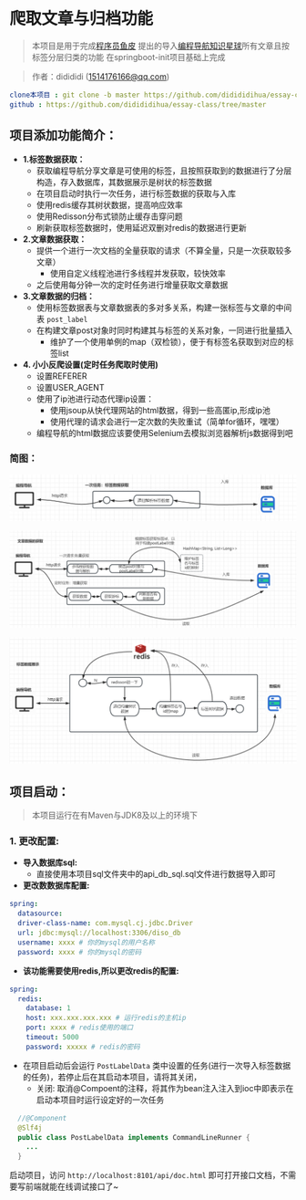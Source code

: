 # 爬取文章与归档功能

> 
> 本项目是用于完成[程序员鱼皮](https://github.com/liyupi) 提出的导入[编程导航知识星球](https://yupi.icu)所有文章且按标签分层归类的功能
> 在springboot-init项目基础上完成

> 作者：didididi (1514176166@qq.com)
```yaml
clone本项目 : git clone -b master https://github.com/didididihua/essay-class.git
github : https://github.com/didididihua/essay-class/tree/master
```

## 项目添加功能简介：
* **1.标签数据获取：**
  * 获取编程导航分享文章是可使用的标签，且按照获取到的数据进行了分层构造，存入数据库，其数据展示是树状的标签数据
  * 在项目启动时执行一次任务，进行标签数据的获取与入库
  * 使用redis缓存其树状数据，提高响应效率
  * 使用Redisson分布式锁防止缓存击穿问题
  * 刷新获取标签数据时，使用延迟双删对redis的数据进行更新
* **2.文章数据获取：**
  * 提供一个进行一次文档的全量获取的请求（不算全量，只是一次获取较多文章）
    * 使用自定义线程池进行多线程并发获取，较快效率
  * 之后使用每分钟一次的定时任务进行增量获取文章数据
* **3.文章数据的归档：**
  * 使用标签数据表与文章数据表的多对多关系，构建一张标签与文章的中间表 `post_label`
  * 在构建文章post对象时同时构建其与标签的关系对象，一同进行批量插入
    * 维护了一个使用单例的map（双检锁），便于有标签名获取到对应的标签list
* **4. 小小反爬设置(定时任务爬取时使用)**
  * 设置REFERER
  * 设置USER_AGENT
  * 使用了ip池进行动态代理ip设置：
    * 使用jsoup从快代理网站的html数据，得到一些高匿ip,形成ip池
    * 使用代理的请求会进行一定次数的失败重试（简单for循环，嘿嘿）
  * 编程导航的html数据应该要使用Selenium去模拟浏览器解析js数据得到吧

### 简图：
![img.png](doc/img.png)

![img_1.png](doc/img_1.png)

![img_2.png](doc/img_2.png)

## 项目启动：
> 本项目运行在有Maven与JDK8及以上的环境下
### 1. 更改配置:
* **导入数据库sql:**
  * 直接使用本项目sql文件夹中的api_db_sql.sql文件进行数据导入即可
* **更改数数据库配置:**
```yaml
spring:
  datasource:
  driver-class-name: com.mysql.cj.jdbc.Driver
  url: jdbc:mysql://localhost:3306/diso_db
  username: xxxx # 你的mysql的用户名称
  password: xxxx # 你的mysql的密码
```
* **该功能需要使用redis,所以更改redis的配置:**
```yaml
spring:
  redis:
    database: 1
    host: xxx.xxx.xxx.xxx # 运行redis的主机ip
    port: xxxx # redis使用的端口
    timeout: 5000
    password: xxxxx # redis的密码
```
* 在项目启动后会运行 `PostLabelData` 类中设置的任务(进行一次导入标签数据的任务)，若停止后在其启动本项目，请将其关闭，
  * 关闭:
  取消@Compoent的注释，将其作为bean注入注入到ioc中即表示在启动本项目时运行设定好的一次任务
```java
  //@Component
  @Slf4j
  public class PostLabelData implements CommandLineRunner {
    ...
  }
```



启动项目，访问 `http://localhost:8101/api/doc.html` 即可打开接口文档，不需要写前端就能在线调试接口了~

